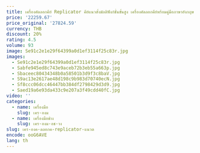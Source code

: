 ```yaml
---
title: เครื่องคัดลอกคีย์ Replicator คีย์แนวตั้งมัลติฟังก์ชั่นขั้นสูง เครื่องคัดลอกคีย์พร้อมคู่มือภาษาอังกฤษ Q31
price: '22259.67'
price_original: '27824.59'
currency: THB
discount: 20%
rating: 4.5
volume: 93
image: Se91c2e1e29f64399a0d1ef3114f25c83r.jpg
images:
  - Se91c2e1e29f64399a0d1ef3114f25c83r.jpg
  - Sabfe945ed8c743e9aceb72b3eb55a663p.jpg
  - Sbaceec80434348b0a58501b3d9f3c8baV.jpg
  - S9ac13e2617ae48d198c9b983d70740ecN.jpg
  - Sf8ccc06dcc46447bb384df2798429d3d9.jpg
  - Saed19a6e93da433c9e207a3f49cdd40fC.jpg
video: ''
categories:
  - name: เครื่องมือ
    slug: เคร-องม
  - name: เครื่องมือช่าง
    slug: เคร-องม-อช-าง
slug: เคร-องค-ดลอกค-replicator-แนวต
encode: ooG6AVE
lang: th
---
```

  